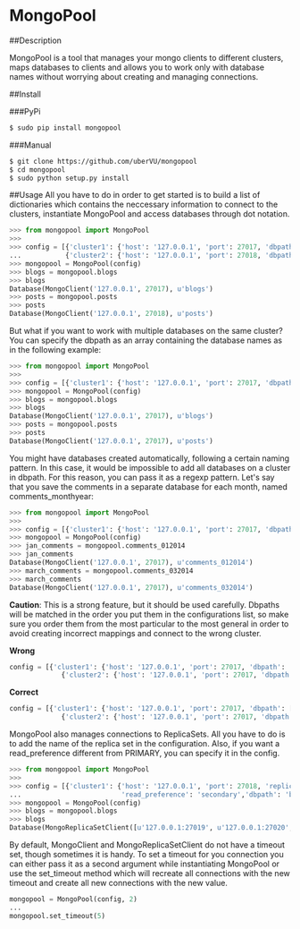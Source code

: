 MongoPool
=========
##Description

MongoPool is a tool that manages your mongo clients to different clusters, maps databases to clients and allows you to work only with database names without worrying about creating and managing connections.

##Install

###PyPi
```bash
$ sudo pip install mongopool
```
###Manual
```bash
$ git clone https://github.com/uberVU/mongopool
$ cd mongopool
$ sudo python setup.py install
```
 
##Usage
All you have to do in order to get started is to build a list of dictionaries which contains the neccessary information to connect to the clusters, instantiate MongoPool and access databases through dot notation. 
```python
>>> from mongopool import MongoPool
>>> 
>>> config = [{'cluster1': {'host': '127.0.0.1', 'port': 27017, 'dbpath': 'blogs'}},
...           {'cluster2': {'host': '127.0.0.1', 'port': 27018, 'dbpath': 'posts'}}]
>>> mongopool = MongoPool(config)
>>> blogs = mongopool.blogs
>>> blogs
Database(MongoClient('127.0.0.1', 27017), u'blogs')
>>> posts = mongopool.posts
>>> posts
Database(MongoClient('127.0.0.1', 27018), u'posts')
```

But what if you want to work with multiple databases on the same cluster?
You can specify the dbpath as an array containing the database names as in the following example:
```python
>>> from mongopool import MongoPool
>>>
>>> config = [{'cluster1': {'host': '127.0.0.1', 'port': 27017, 'dbpath': ['blogs', 'posts']}}]
>>> mongopool = MongoPool(config)
>>> blogs = mongopool.blogs
>>> blogs
Database(MongoClient('127.0.0.1', 27017), u'blogs')
>>> posts = mongopool.posts
>>> posts
Database(MongoClient('127.0.0.1', 27017), u'posts')
```
You might have databases created automatically, following a certain naming pattern. In this case, it would be impossible to add all databases on a cluster in dbpath. For this reason, you can pass it as a regexp pattern. Let's say that you save the comments in a separate database for each month, named comments_monthyear:
```python
>>> from mongopool import MongoPool
>>> 
>>> config = [{'cluster1': {'host': '127.0.0.1', 'port': 27017, 'dbpath': 'comments_\d*'}}]
>>> mongopool = MongoPool(config)
>>> jan_comments = mongopool.comments_012014
>>> jan_comments
Database(MongoClient('127.0.0.1', 27017), u'comments_012014')
>>> march_comments = mongopool.comments_032014
>>> march_comments
Database(MongoClient('127.0.0.1', 27017), u'comments_032014')
```

**Caution**: This is a strong feature, but it should be used carefully. Dbpaths will be matched in the order you put them in the configurations list, so make sure you order them from the most particular to the most general in order to avoid creating incorrect mappings and connect to the wrong cluster.

**Wrong**
```python
config = [{'cluster1': {'host': '127.0.0.1', 'port': 27017, 'dbpath': '.*'}},
	         {'cluster2': {'host': '127.0.0.1', 'port': 27017, 'dbpath': ['blogs', 'comments'}}]
```
**Correct**
```python
config = [{'cluster1': {'host': '127.0.0.1', 'port': 27017, 'dbpath': ['blogs', 'comments'}},
	         {'cluster2': {'host': '127.0.0.1', 'port': 27017, 'dbpath': '.*'}}]
```

MongoPool also manages connections to ReplicaSets. All you have to do is to add the name of the replica set in the configuration. Also, if you want a read_preference different from PRIMARY, you can specify it in the config.
```python
>>> from mongopool import MongoPool
>>> 
>>> config = [{'cluster1': {'host': '127.0.0.1', 'port': 27018, 'replicaSet': 'rset0',
...                         'read_preference': 'secondary','dbpath': 'blogs'}}]
>>> mongopool = MongoPool(config)
>>> blogs = mongopool.blogs
>>> blogs
Database(MongoReplicaSetClient([u'127.0.0.1:27019', u'127.0.0.1:27020', u'127.0.0.1:27018']), u'blogs')
```

By default, MongoClient and MongoReplicaSetClient do not have a timeout set, though sometimes it is handy. To set a timeout for you connection you can either pass it as a second argument while instantiating MongoPool or use the set_timeout method which will recreate all connections with the new timeout and create all new connections with the new value.
```python
mongopool = MongoPool(config, 2)
...
mongopool.set_timeout(5)
```
